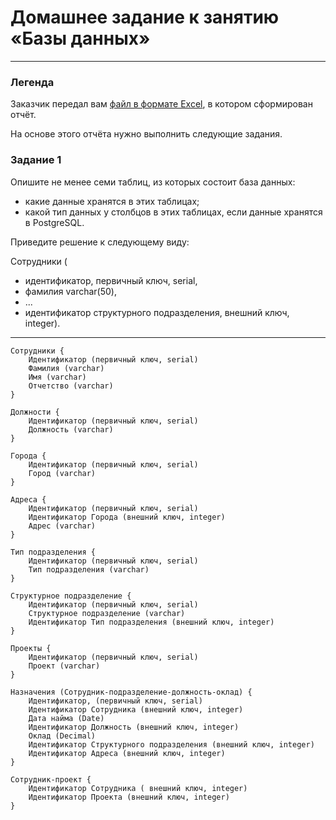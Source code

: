 # Домашнее задание к занятию «Базы данных»

---
### Легенда

Заказчик передал вам [файл в формате Excel](https://github.com/netology-code/sdb-homeworks/blob/main/resources/hw-12-1.xlsx), в котором сформирован отчёт. 

На основе этого отчёта нужно выполнить следующие задания.

### Задание 1

Опишите не менее семи таблиц, из которых состоит база данных:

- какие данные хранятся в этих таблицах;
- какой тип данных у столбцов в этих таблицах, если данные хранятся в PostgreSQL.

Приведите решение к следующему виду:

Сотрудники (

- идентификатор, первичный ключ, serial,
- фамилия varchar(50),
- ...
- идентификатор структурного подразделения, внешний ключ, integer).
---
```
Сотрудники {
	Идентификатор (первичный ключ, serial)
	Фамилия (varchar)
	Имя (varchar)
	Отчетство (varchar)
}

Должности {
	Идентификатор (первичный ключ, serial)
	Должность (varchar)
}

Города {
	Идентификатор (первичный ключ, serial)
	Город (varchar)
}

Адреса {
	Идентификатор (первичный ключ, serial)
	Идентификатор Города (внешний ключ, integer)
	Адрес (varchar)
}

Тип подразделения {
	Идентификатор (первичный ключ, serial)
	Тип подразделения (varchar)
}

Структурное подразделение {
	Идентификатор (первичный ключ, serial)
	Структурное подразделение (varchar)
	Идентификатор Тип подразделения (внешний ключ, integer)
}

Проекты {
	Идентификатор (первичный ключ, serial)
	Проект (varchar)
}

Назначения (Сотрудник-подразделение-должность-оклад) {
	Идентификатор, (первичный ключ, serial)
	Идентификатор Сотрудника (внешний ключ, integer)
	Дата найма (Date)
	Идентификатор Должность (внешний ключ, integer)
	Оклад (Decimal)
	Идентификатор Структурного подразделения (внешний ключ, integer)
	Идентификатор Адреса (внешний ключ, integer)
}

Сотрудник-проект {
	Идентификатор Сотрудника ( внешний ключ, integer)
	Идентификатор Проекта (внешний ключ, integer)
}
```

